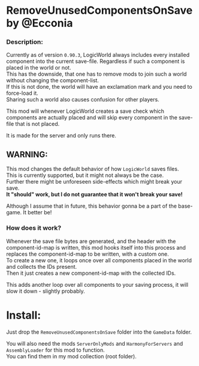 # RemoveUnusedComponentsOnSave by @Ecconia

### Description:

Currently as of version `0.90.3`, LogicWorld always includes every installed component into the current save-file.
 Regardless if such a component is placed in the world or not.\
This has the downside, that one has to remove mods to join such a world without changing the component-list.\
If this is not done, the world will have an exclamation mark and you need to force-load it.\
Sharing such a world also causes confusion for other players.

This mod will whenever LogicWorld creates a save check which components are actually placed and will skip every component in the save-file that is not placed.

It is made for the server and only runs there.

## WARNING:

This mod changes the default behavior of how `LogicWorld` saves files.\
This is currently supported, but it might not always be the case.\
Further there might be unforeseen side-effects which might break your save.\
**It "should" work, but I do not guarantee that it won't break your save!** 

Although I assume that in future, this behavior gonna be a part of the base-game. It better be!

### How does it work?

Whenever the save file bytes are generated, and the header with the component-id-map is written,
 this mod hooks itself into this process and replaces the component-id-map to be written, with a custom one.\
To create a new one, it loops once over all components placed in the world and collects the IDs present.\
Then it just creates a new component-id-map with the collected IDs.

This adds another loop over all components to your saving process, it will slow it down - slightly probably.

# Install:

Just drop the `RemoveUnusedComponentsOnSave` folder into the `GameData` folder.

You will also need the mods `ServerOnlyMods` and `HarmonyForServers` and `AssemblyLoader` for this mod to function.\
You can find them in my mod collection (root folder).
